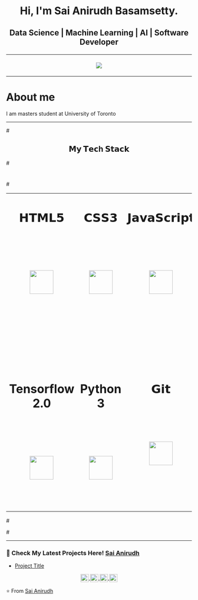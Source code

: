 <h1 align="center">Hi, I'm Sai Anirudh Basamsetty.
<h2 align="center"> Data Science | Machine Learning | AI | Software Developer
  <hr>
<p align ="center">
<img src="https://github-readme-stats.vercel.app/api?username=saianirudh97&show_icons=true&title_color=00ffff&text_color=33ff33&bg_color=333333&icon_color=ffff4d")
</p>


---
<h1 align="left">About me </h1>
<p> I am masters student at University of Toronto</p>

---

#<center>   <h2> 𝗠𝘆 𝗧𝗲𝗰h 𝗦𝘁𝗮𝗰𝗸 </h2> </center>

#<table>
#  <tbody>
#    <tr valign="top">
#      <td width="25%" align="center">
#        <span>𝗛𝗧𝗠𝗟𝟱</span><br><br><br>
#        <img height="64px" src="https://cdn.svgporn.com/logos/html-5.svg">
#      </td>
#      <td width="25%" align="center">
#        <span>𝗖𝗦𝗦𝟯</span><br><br><br>
#        <img height="64px" src="https://cdn.svgporn.com/logos/css-3.svg">
#      </td>
#      <td width="25%" align="center">
#        <span>𝗝𝗮𝘃𝗮𝗦𝗰𝗿𝗶𝗽𝘁</span><br><br><br>
#        <img height="64px" src="https://cdn.svgporn.com/logos/javascript.svg">
#      </td>
#      <td width="25%" align="center">
#        <span> <b>Google Cloud Platform</b></span><br><br><br>
#        <img height="128px" src="https://download.logo.wine/logo/Google_Cloud_Platform/Google_Cloud_Platform-Logo.wine.png">
#      </td>
#    </tr>
#    <tr valign="top">
#      <td width="25%" align="center">
#         <span><b>Tensorflow 2.0</b></span><br><br><br>
#        <img height="64px" src="https://cdn.svgporn.com/logos/tensorflow.svg">
 #     </td>
 #     <td width="25%" align="center">
 #       <span><b>Python 3</b></span><br><br><br>
  #      <img height="64px" src="https://cdn.svgporn.com/logos/python.svg">
  #    </td>
  #    <td width="25%" align="center">
  #      <span>𝗚𝗶𝘁</span><br><br><br>
  #      <img height="64px" src="https://cdn.svgporn.com/logos/git-icon.svg">
 #     </td>
  #    <td width="25%" align="center">
  #      <span>𝗩𝗦 𝗖𝗼𝗱𝗲</span><br><br><br>
   #     <img height="64px" src="https://cdn.svgporn.com/logos/visual-studio-code.svg">
    #  </td>
  #  </tr>
 # </tbody>
#</table>
#</p>

#<hr>

### 📝 Check My Latest Projects Here! [Sai Anirudh](https://github.com/saianirudh97)

* [Project Title](URL) 

<p align = "center">
 <a href="https://twitter.com/">
  <img align="center" alt="Anirudh's Twitter" width="22px" src="https://cdn.jsdelivr.net/npm/simple-icons@v3/icons/twitter.svg" />
</a>
<a href="https://www.linkedin.com/in/">
  <img align="center" alt="Anirudh's's Linkdein" width="22px" src="https://cdn.jsdelivr.net/npm/simple-icons@v3/icons/linkedin.svg" />
</a>
<a href="https://github.com/saianirudh97">
  <img align="center" alt="Anirudh's Github" width="22px" src="https://cdn.jsdelivr.net/npm/simple-icons@v3/icons/github.svg" />
</a>
<a href="https://www.hackerrank.com/Sai_Anirudh97">
  <img align="center" alt="Anirudh's Hackerrank" width="22px" src="https://cdn.jsdelivr.net/npm/simple-icons@v3/icons/hackerrank.svg" />
</a>

</p>


⭐️ From [Sai Anirudh](https://github.com/saianirudh97)
